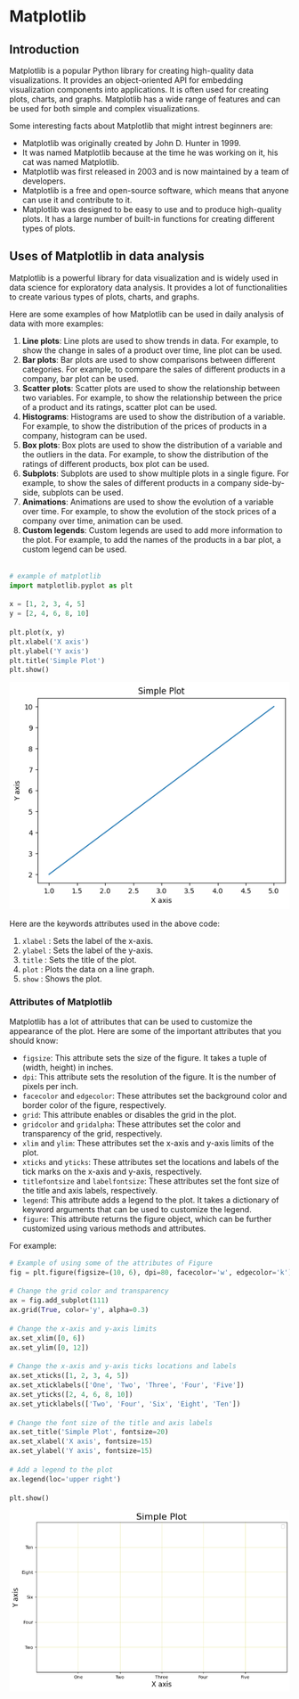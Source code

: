 # Matplotlib 

## Introduction

Matplotlib is a popular Python library for creating high-quality data visualizations. It provides an object-oriented API for embedding visualization components into applications. It is often used for creating plots, charts, and graphs. Matplotlib has a wide range of features and can be used for both simple and complex visualizations.


Some interesting facts about Matplotlib that might intrest beginners are:

* Matplotlib was originally created by John D. Hunter in 1999.
* It was named Matplotlib because at the time he was working on it, his cat was named Matplotlib.
* Matplotlib was first released in 2003 and is now maintained by a team of developers.
* Matplotlib is a free and open-source software, which means that anyone can use it and contribute to it.
* Matplotlib was designed to be easy to use and to produce high-quality plots. It has a large number of built-in functions for creating different types of plots.

## Uses of Matplotlib in data analysis

Matplotlib is a powerful library for data visualization and is widely used in data science for exploratory data analysis. It provides a lot of functionalities to create various types of plots, charts, and graphs.

Here are some examples of how Matplotlib can be used in daily analysis of data with more examples:

1. **Line plots**: Line plots are used to show trends in data. For example, to show the change in sales of a product over time, line plot can be used.
2. **Bar plots**: Bar plots are used to show comparisons between different categories. For example, to compare the sales of different products in a company, bar plot can be used.
3. **Scatter plots**: Scatter plots are used to show the relationship between two variables. For example, to show the relationship between the price of a product and its ratings, scatter plot can be used.
4. **Histograms**: Histograms are used to show the distribution of a variable. For example, to show the distribution of the prices of products in a company, histogram can be used.
5. **Box plots**: Box plots are used to show the distribution of a variable and the outliers in the data. For example, to show the distribution of the ratings of different products, box plot can be used.
6. **Subplots**: Subplots are used to show multiple plots in a single figure. For example, to show the sales of different products in a company side-by-side, subplots can be used.
7. **Animations**: Animations are used to show the evolution of a variable over time. For example, to show the evolution of the stock prices of a company over time, animation can be used.
8. **Custom legends**: Custom legends are used to add more information to the plot. For example, to add the names of the products in a bar plot, a custom legend can be used.
```python

# example of matplotlib
import matplotlib.pyplot as plt

x = [1, 2, 3, 4, 5]
y = [2, 4, 6, 8, 10]

plt.plot(x, y)
plt.xlabel('X axis')
plt.ylabel('Y axis')
plt.title('Simple Plot')
plt.show()
```
![alt text](image.png)


Here are the keywords attributes used in the above code:

1. `xlabel` : Sets the label of the x-axis.
2. `ylabel` : Sets the label of the y-axis.
3. `title` : Sets the title of the plot.
4. `plot` : Plots the data on a line graph.
5. `show` : Shows the plot.

### Attributes of Matplotlib

Matplotlib has a lot of attributes that can be used to customize the appearance of the plot. Here are some of the important attributes that you should know:

* `figsize`: This attribute sets the size of the figure. It takes a tuple of (width, height) in inches.
* `dpi`: This attribute sets the resolution of the figure. It is the number of pixels per inch.
* `facecolor` and `edgecolor`: These attributes set the background color and border color of the figure, respectively.
* `grid`: This attribute enables or disables the grid in the plot.
* `gridcolor` and `gridalpha`: These attributes set the color and transparency of the grid, respectively.
* `xlim` and `ylim`: These attributes set the x-axis and y-axis limits of the plot.
* `xticks` and `yticks`: These attributes set the locations and labels of the tick marks on the x-axis and y-axis, respectively.
* `titlefontsize` and `labelfontsize`: These attributes set the font size of the title and axis labels, respectively.
* `legend`: This attribute adds a legend to the plot. It takes a dictionary of keyword arguments that can be used to customize the legend.
* `figure`: This attribute returns the figure object, which can be further customized using various methods and attributes.

For example:

```python
# Example of using some of the attributes of Figure
fig = plt.figure(figsize=(10, 6), dpi=80, facecolor='w', edgecolor='k')

# Change the grid color and transparency
ax = fig.add_subplot(111)
ax.grid(True, color='y', alpha=0.3)

# Change the x-axis and y-axis limits
ax.set_xlim([0, 6])
ax.set_ylim([0, 12])

# Change the x-axis and y-axis ticks locations and labels
ax.set_xticks([1, 2, 3, 4, 5])
ax.set_xticklabels(['One', 'Two', 'Three', 'Four', 'Five'])
ax.set_yticks([2, 4, 6, 8, 10])
ax.set_yticklabels(['Two', 'Four', 'Six', 'Eight', 'Ten'])

# Change the font size of the title and axis labels
ax.set_title('Simple Plot', fontsize=20)
ax.set_xlabel('X axis', fontsize=15)
ax.set_ylabel('Y axis', fontsize=15)

# Add a legend to the plot
ax.legend(loc='upper right')

plt.show()
```
![alt text](image-1.png)